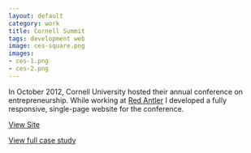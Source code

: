 ```yaml
---              
layout: default
category: work
title: Cornell Summit
tags: development web
image: ces-square.png
images:
- ces-1.png
- ces-2.png
---
```

In October 2012, Cornell University hosted their annual conference on entrepreneurship. While working at [Red Antler](http://redantler.com) I developed a fully responsive, single-page website for the conference.

[View Site](http://summit.eship.cornell.edu)

[View full case study](http://redantler.com/work/cornell-entrepreneurship-summit/)